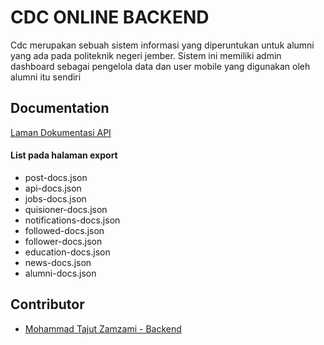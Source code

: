 # CDC ONLINE BACKEND

Cdc merupakan sebuah sistem informasi yang diperuntukan untuk alumni yang ada pada politeknik negeri jember. Sistem ini memiliki admin dashboard sebagai pengelola data dan user mobile yang digunakan oleh alumni itu sendiri


## Documentation

[Laman Dokumentasi API](http://localhost:8000/api/documentation)

#### List pada halaman export
- post-docs.json
- api-docs.json
- jobs-docs.json
- quisioner-docs.json
- notifications-docs.json
- followed-docs.json
- follower-docs.json
- education-docs.json
- news-docs.json
- alumni-docs.json

## Contributor

- [Mohammad Tajut Zamzami - Backend](https://www.linkedin.com/in/mohammad-tajut-zam-zami)

